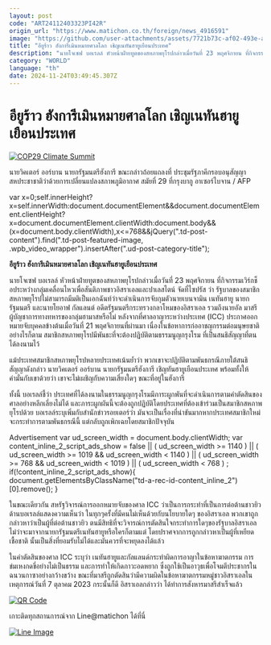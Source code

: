 ```yaml
---
layout: post
code: "ART24112403323PI42R"
origin_url: "https://www.matichon.co.th/foreign/news_4916591"
image: "https://github.com/user-attachments/assets/7721b73c-af02-493e-afb9-a3d6ab94cfe0"
title: "อียูร้าว ฮังการีเมินหมายศาลโลก เชิญเนทันฮายูเยือนประเทศ"
description: "นายโจเซฟ บอเรลล์ หัวหน้าฝ่ายทูตของสหภาพยุโรปกล่าวเมื่อวันที่ 23 พฤศจิกายน ที่กิจกรรมเวิร์กช็อประหว่างกลุ่มเคลื่อนไหวเพื่อสันติภาพชาวอิสราเอลและปาเลสไตน์ จัดที่ไซปรัส ว่า รัฐบาลของสมาชิกสหภาพยุโรปไม่สามารถมีมติเป็นเอกฉันท์ว่าจะดำเนินการจับกุมตัวนายเบนจามิน เนทันฮายู นายกรัฐมนตรี และนายโยอาฟ กัลแลนต์ อดีตรัฐมนตรีกระทรวงกลาโหมของอิสราเอล รวมถึงนายอัล มาสรี ผู้บัญชาการทางทหารของกลุ่มฮามาสหรือไม่ หลังจากที่ศาลอาญาระหว่างประเทศ (ICC) ประกาศออกหมายจับบุคคลข้างต้นเมื่อวันที่ 21 พฤศจิกายนที่ผ่านมา เนื่องในข้อหาการก่ออาชญกรรมต่อมนุษยชาติ อย่างไรก็ตาม สมาชิกสหภาพยุโรปมีพันธะที่จะต้องปฏิบัติตามธรรมนูญกรุงโรม ที่เป็นสนธิสัญญาที่ตนได้ลงนามไว้"
category: "WORLD"
language: "th"
date: 2024-11-24T03:49:45.307Z
---
```


# อียูร้าว ฮังการีเมินหมายศาลโลก เชิญเนทันฮายูเยือนประเทศ

[![](https://www.matichon.co.th/wp-content/uploads/2024/11/728-306.jpg "COP29 Climate Summit")](https://www.matichon.co.th/wp-content/uploads/2024/11/728-306.jpg)

นายวิคเตอร์ ออร์บาน นายกรัฐมนตรีฮังการี ขณะกล่าวถ้อยแถลงที่ ประชุมรัฐภาคีกรอบอนุสัญญาสหประชาชาติว่าด้วยการเปลี่ยนแปลงสภาพภูมิอากาศ สมัยที่ 29 ที่กรุงบากู อาเซอร์ไบจาน / AFP

var x=0;self.innerHeight?x=self.innerWidth:document.documentElement&&document.documentElement.clientHeight?x=document.documentElement.clientWidth:document.body&&(x=document.body.clientWidth),x<=768&&jQuery(".td-post-content").find(".td-post-featured-image, .wpb\_video\_wrapper").insertAfter(".ud-post-category-title");

**อียูร้าว ฮังการีเมินหมายศาลโลก เชิญเนทันฮายูเยือนประเทศ**

นายโจเซฟ บอเรลล์ หัวหน้าฝ่ายทูตของสหภาพยุโรปกล่าวเมื่อวันที่ 23 พฤศจิกายน ที่กิจกรรมเวิร์กช็อประหว่างกลุ่มเคลื่อนไหวเพื่อสันติภาพชาวอิสราเอลและปาเลสไตน์ จัดที่ไซปรัส ว่า รัฐบาลของสมาชิกสหภาพยุโรปไม่สามารถมีมติเป็นเอกฉันท์ว่าจะดำเนินการจับกุมตัวนายเบนจามิน เนทันฮายู นายกรัฐมนตรี และนายโยอาฟ กัลแลนต์ อดีตรัฐมนตรีกระทรวงกลาโหมของอิสราเอล รวมถึงนายอัล มาสรี ผู้บัญชาการทางทหารของกลุ่มฮามาสหรือไม่ หลังจากที่ศาลอาญาระหว่างประเทศ (ICC) ประกาศออกหมายจับบุคคลข้างต้นเมื่อวันที่ 21 พฤศจิกายนที่ผ่านมา เนื่องในข้อหาการก่ออาชญกรรมต่อมนุษยชาติ อย่างไรก็ตาม สมาชิกสหภาพยุโรปมีพันธะที่จะต้องปฏิบัติตามธรรมนูญกรุงโรม ที่เป็นสนธิสัญญาที่ตนได้ลงนามไว้

แม้ประเทศสมาชิกสหภาพยุโรปหลายประเทศเน้นย้ำว่า พวกเขาจะปฏิบัติตามพันธกรณีภายใต้สนธิสัญญาดังกล่าว นายวิคเตอร์ ออร์บาน นายกรัฐมนตรีฮังการี เชิญทันฮายูเยือนประเทศ พร้อมทั้งให้คำมั่นกับเขาด้วยว่า เขาจะไม่เผชิญกับความเสี่ยงใดๆ ขณะที่อยู่ในฮังการี

ทั้งนี้ บอเรลล์ชี้ว่า ประเทศที่ได้ลงนามในธรรมนูญกรุงโรมมีภาระผูกพันที่จะดำเนินการตามคำตัดสินของศาลอย่างหลีกเลี่ยงไม่ได้ และภาระผูกผันนี้จะต้องถูกปฏิบัติโดยประเทศที่ต้องเข้าร่วมเป็นสมาชิกสหภาพยุโรปด้วย บอเรลล์ระบุเพิ่มกับสำนักข่าวรอยเตอร์ว่า มันจะเป็นเรื่องที่น่าขันมากหากประเทศสมาชิกใหม่จะกระทำการตามพันธกรณีนี้ แต่กลับถูกเพิกเฉยโดยสมาชิกปัจจุบัน

Advertisement var ud\_screen\_width = document.body.clientWidth; var content\_inline\_2\_script\_ads\_show = false || ( ud\_screen\_width >= 1140 ) || ( ud\_screen\_width >= 1019 && ud\_screen\_width < 1140 ) || ( ud\_screen\_width >= 768 && ud\_screen\_width < 1019 ) || ( ud\_screen\_width < 768 ) ; if(!content\_inline\_2\_script\_ads\_show){ document.getElementsByClassName("td-a-rec-id-content\_inline\_2")\[0\].remove(); }

ในขณะเดียวกัน สหรัฐวิจารณ์การออกหมายจับของศาล ICC ว่าเป็นการกระทำที่เป็นการต่อต้านชาวยิว ด้านบอเรลล์แสดงความเห็นว่า ในทุกๆครั้งที่มีคนไม่เห็นด้วยกับนโยบายใดๆ ของอิสราเอล พวกเขาถูกกล่าวหาว่าเป็นผู้ที่ต่อต้านชาวยิว ตนมีสิทธิที่จะวิจารณ์การตัดสินใจกระทำการใดๆของรัฐบาลอิสราเอล ไม่ว่าจะมาจากนายกรัฐมนตรีเนทันฮายูหรือใครก็ตามแต่ โดยปราศจากการถูกกล่าวหาเป็นผู้ที่เหยียดเชื้อชาติ นั้นเป็นสิ่งที่ยอมรับไม่ได้และมันควรที่จะหยุดลงได้แล้ว

ในคำตัดสินของศาล ICC ระบุว่า เนทันฮายูและกัลแลนด์กระทำผิดการอาญาในข้อหาฆาตกรรม การข่มเหงกดขี่อย่างไม่เป็นธรรม และการทำให้เกิดภาวะอดหยาก ซึ่งถูกใช้เป็นอาวุธเพื่อโจมตีประชากรในฉนวนกาซาอย่างกว้างขว้าง ขณะที่มาสรีถูกตัดสินว่ามีความผิดในข้อหาฆาตกรรมหมู่ชาวอิสราเอลในเหตุการณ์วันที่ 7 ตุลาคม 2023 กระนั้นก็ดี อิสราเอลกล่าวว่า ได้ทำการสังหารมาสรีสำเร็จแล้ว

[![QR Code](https://www.matichon.co.th/wp-content/uploads/2023/07/wob1371z.jpg)](https://lin.ee/ht0nDxX)

เกาะติดทุกสถานการณ์จาก Line@matichon ได้ที่นี่

[![Line Image](https://www.matichon.co.th/wp-content/uploads/2023/07/th.png)](https://lin.ee/ht0nDxX)
